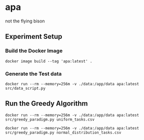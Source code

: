 # apa
not the flying bison

## Experiment Setup

### Build the Docker Image
```
docker image build --tag 'apa:latest' .
```

### Generate the Test data
```
docker run --rm --memory=256m -v ./data:/app/data apa:latest src/data_script.py
```


## Run the Greedy Algorithm
```
docker run --rm --memory=256m -v ./data:/app/data apa:latest src/greedy_paradigm.py uniform_tasks.csv
```

```
docker run --rm --memory=256m -v ./data:/app/data apa:latest src/greedy_paradigm.py normal_distribution_tasks.csv
```
